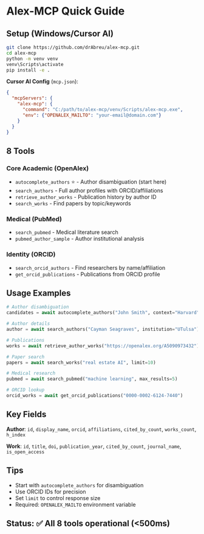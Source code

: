 # Alex-MCP Quick Guide

## Setup (Windows/Cursor AI)
```bash
git clone https://github.com/drAbreu/alex-mcp.git
cd alex-mcp
python -m venv venv
venv\Scripts\activate
pip install -e .
```

**Cursor AI Config** (`mcp.json`):
```json
{
  "mcpServers": {
    "alex-mcp": {
      "command": "C:/path/to/alex-mcp/venv/Scripts/alex-mcp.exe",
      "env": {"OPENALEX_MAILTO": "your-email@domain.com"}
    }
  }
}
```

## 8 Tools

### Core Academic (OpenAlex)
- `autocomplete_authors` ⭐ - Author disambiguation (start here)
- `search_authors` - Full author profiles with ORCID/affiliations
- `retrieve_author_works` - Publication history by author ID
- `search_works` - Find papers by topic/keywords

### Medical (PubMed)
- `search_pubmed` - Medical literature search
- `pubmed_author_sample` - Author institutional analysis

### Identity (ORCID)
- `search_orcid_authors` - Find researchers by name/affiliation
- `get_orcid_publications` - Publications from ORCID profile

## Usage Examples

```python
# Author disambiguation
candidates = await autocomplete_authors("John Smith", context="Harvard")

# Author details
author = await search_authors("Cayman Seagraves", institution="UTulsa")

# Publications
works = await retrieve_author_works("https://openalex.org/A5090973432")

# Paper search
papers = await search_works("real estate AI", limit=10)

# Medical research
pubmed = await search_pubmed("machine learning", max_results=5)

# ORCID lookup
orcid_works = await get_orcid_publications("0000-0002-6124-7440")
```

## Key Fields

**Author**: `id`, `display_name`, `orcid`, `affiliations`, `cited_by_count`, `works_count`, `h_index`

**Work**: `id`, `title`, `doi`, `publication_year`, `cited_by_count`, `journal_name`, `is_open_access`

## Tips
- Start with `autocomplete_authors` for disambiguation
- Use ORCID IDs for precision
- Set `limit` to control response size
- Required: `OPENALEX_MAILTO` environment variable

## Status: ✅ All 8 tools operational (<500ms)
